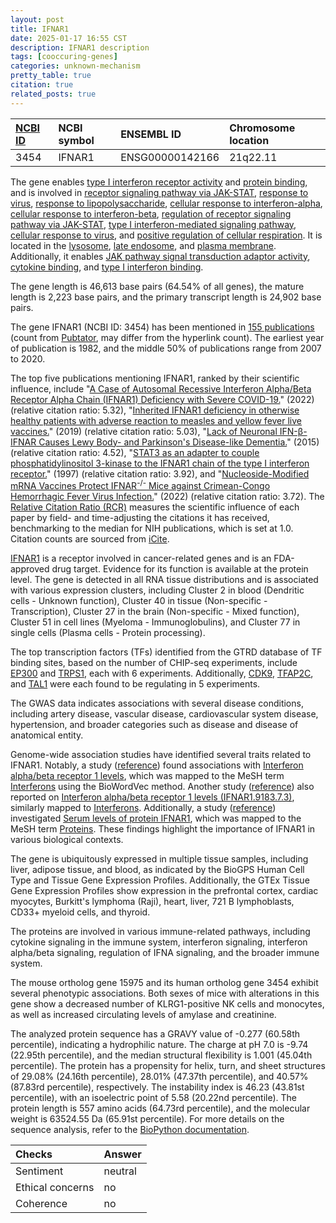```yaml
---
layout: post
title: IFNAR1
date: 2025-01-17 16:55 CST
description: IFNAR1 description
tags: [cooccuring-genes]
categories: unknown-mechanism
pretty_table: true
citation: true
related_posts: true
---
```




| [NCBI ID](https://www.ncbi.nlm.nih.gov/gene/3454) | NCBI symbol | ENSEMBL ID | Chromosome location |
| :-------- | :------- | :-------- | :------- |
| 3454  | IFNAR1 | ENSG00000142166 | 21q22.11 |



The gene enables [type I interferon receptor activity](https://amigo.geneontology.org/amigo/term/GO:0004905) and [protein binding](https://amigo.geneontology.org/amigo/term/GO:0005515), and is involved in [receptor signaling pathway via JAK-STAT](https://amigo.geneontology.org/amigo/term/GO:0007259), [response to virus](https://amigo.geneontology.org/amigo/term/GO:0009615), [response to lipopolysaccharide](https://amigo.geneontology.org/amigo/term/GO:0032496), [cellular response to interferon-alpha](https://amigo.geneontology.org/amigo/term/GO:0035457), [cellular response to interferon-beta](https://amigo.geneontology.org/amigo/term/GO:0035458), [regulation of receptor signaling pathway via JAK-STAT](https://amigo.geneontology.org/amigo/term/GO:0046425), [type I interferon-mediated signaling pathway](https://amigo.geneontology.org/amigo/term/GO:0060337), [cellular response to virus](https://amigo.geneontology.org/amigo/term/GO:0098586), and [positive regulation of cellular respiration](https://amigo.geneontology.org/amigo/term/GO:1901857). It is located in the [lysosome](https://amigo.geneontology.org/amigo/term/GO:0005764), [late endosome](https://amigo.geneontology.org/amigo/term/GO:0005770), and [plasma membrane](https://amigo.geneontology.org/amigo/term/GO:0005886). Additionally, it enables [JAK pathway signal transduction adaptor activity](https://amigo.geneontology.org/amigo/term/GO:0008269), [cytokine binding](https://amigo.geneontology.org/amigo/term/GO:0019955), and [type I interferon binding](https://amigo.geneontology.org/amigo/term/GO:0019962).


The gene length is 46,613 base pairs (64.54% of all genes), the mature length is 2,223 base pairs, and the primary transcript length is 24,902 base pairs.


The gene IFNAR1 (NCBI ID: 3454) has been mentioned in [155 publications](https://pubmed.ncbi.nlm.nih.gov/?term=%22IFNAR1%22) (count from [Pubtator](https://academic.oup.com/nar/article/47/W1/W587/5494727), may differ from the hyperlink count). The earliest year of publication is 1982, and the middle 50% of publications range from 2007 to 2020.


The top five publications mentioning IFNAR1, ranked by their scientific influence, include "[A Case of Autosomal Recessive Interferon Alpha/Beta Receptor Alpha Chain (IFNAR1) Deficiency with Severe COVID-19.](https://pubmed.ncbi.nlm.nih.gov/34713375)" (2022) (relative citation ratio: 5.32), "[Inherited IFNAR1 deficiency in otherwise healthy patients with adverse reaction to measles and yellow fever live vaccines.](https://pubmed.ncbi.nlm.nih.gov/31270247)" (2019) (relative citation ratio: 5.03), "[Lack of Neuronal IFN-β-IFNAR Causes Lewy Body- and Parkinson's Disease-like Dementia.](https://pubmed.ncbi.nlm.nih.gov/26451483)" (2015) (relative citation ratio: 4.52), "[STAT3 as an adapter to couple phosphatidylinositol 3-kinase to the IFNAR1 chain of the type I interferon receptor.](https://pubmed.ncbi.nlm.nih.gov/9162009)" (1997) (relative citation ratio: 3.92), and "[Nucleoside-Modified mRNA Vaccines Protect IFNAR<sup>-/-</sup> Mice against Crimean-Congo Hemorrhagic Fever Virus Infection.](https://pubmed.ncbi.nlm.nih.gov/34817199)" (2022) (relative citation ratio: 3.72). The [Relative Citation Ratio (RCR)](https://journals.plos.org/plosbiology/article?id=10.1371/journal.pbio.1002541) measures the scientific influence of each paper by field- and time-adjusting the citations it has received, benchmarking to the median for NIH publications, which is set at 1.0. Citation counts are sourced from [iCite](https://icite.od.nih.gov).


[IFNAR1](https://www.proteinatlas.org/ENSG00000142166-IFNAR1) is a receptor involved in cancer-related genes and is an FDA-approved drug target. Evidence for its function is available at the protein level. The gene is detected in all RNA tissue distributions and is associated with various expression clusters, including Cluster 2 in blood (Dendritic cells - Unknown function), Cluster 40 in tissue (Non-specific - Transcription), Cluster 27 in the brain (Non-specific - Mixed function), Cluster 51 in cell lines (Myeloma - Immunoglobulins), and Cluster 77 in single cells (Plasma cells - Protein processing).


The top transcription factors (TFs) identified from the GTRD database of TF binding sites, based on the number of CHIP-seq experiments, include [EP300](https://www.ncbi.nlm.nih.gov/gene/2033) and [TRPS1](https://www.ncbi.nlm.nih.gov/gene/7227), each with 6 experiments. Additionally, [CDK9](https://www.ncbi.nlm.nih.gov/gene/1025), [TFAP2C](https://www.ncbi.nlm.nih.gov/gene/7022), and [TAL1](https://www.ncbi.nlm.nih.gov/gene/6886) were each found to be regulating in 5 experiments.



The GWAS data indicates associations with several disease conditions, including artery disease, vascular disease, cardiovascular system disease, hypertension, and broader categories such as disease and disease of anatomical entity.


Genome-wide association studies have identified several traits related to IFNAR1. Notably, a study ([reference](https://pubmed.ncbi.nlm.nih.gov/34648354)) found associations with [Interferon alpha/beta receptor 1 levels](https://pubmed.ncbi.nlm.nih.gov/34648354), which was mapped to the MeSH term [Interferons](https://meshb.nlm.nih.gov/record/ui?ui=D007372) using the BioWordVec method. Another study ([reference](https://pubmed.ncbi.nlm.nih.gov/29875488)) also reported on [Interferon alpha/beta receptor 1 levels (IFNAR1.9183.7.3)](https://pubmed.ncbi.nlm.nih.gov/29875488), similarly mapped to [Interferons](https://meshb.nlm.nih.gov/record/ui?ui=D007372). Additionally, a study ([reference](https://pubmed.ncbi.nlm.nih.gov/35078996)) investigated [Serum levels of protein IFNAR1](https://pubmed.ncbi.nlm.nih.gov/35078996), which was mapped to the MeSH term [Proteins](https://meshb.nlm.nih.gov/record/ui?ui=D011506). These findings highlight the importance of IFNAR1 in various biological contexts.


The gene is ubiquitously expressed in multiple tissue samples, including liver, adipose tissue, and blood, as indicated by the BioGPS Human Cell Type and Tissue Gene Expression Profiles. Additionally, the GTEx Tissue Gene Expression Profiles show expression in the prefrontal cortex, cardiac myocytes, Burkitt's lymphoma (Raji), heart, liver, 721 B lymphoblasts, CD33+ myeloid cells, and thyroid.


The proteins are involved in various immune-related pathways, including cytokine signaling in the immune system, interferon signaling, interferon alpha/beta signaling, regulation of IFNA signaling, and the broader immune system.


The mouse ortholog gene 15975 and its human ortholog gene 3454 exhibit several phenotypic associations. Both sexes of mice with alterations in this gene show a decreased number of KLRG1-positive NK cells and monocytes, as well as increased circulating levels of amylase and creatinine.


The analyzed protein sequence has a GRAVY value of -0.277 (60.58th percentile), indicating a hydrophilic nature. The charge at pH 7.0 is -9.74 (22.95th percentile), and the median structural flexibility is 1.001 (45.04th percentile). The protein has a propensity for helix, turn, and sheet structures of 29.08% (24.16th percentile), 28.01% (47.37th percentile), and 40.57% (87.83rd percentile), respectively. The instability index is 46.23 (43.81st percentile), with an isoelectric point of 5.58 (20.22nd percentile). The protein length is 557 amino acids (64.73rd percentile), and the molecular weight is 63524.55 Da (65.91st percentile). For more details on the sequence analysis, refer to the [BioPython documentation](https://biopython.org/docs/1.75/api/Bio.SeqUtils.ProtParam.html).





| Checks    | Answer |
| :-------- | :------- |
| Sentiment  | neutral   |
| Ethical concerns | no     |
| Coherence    | no    |